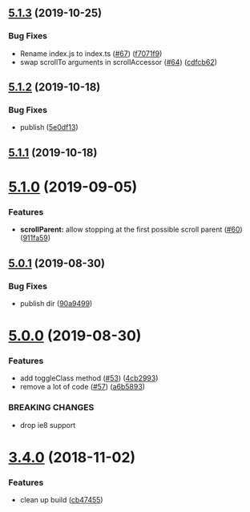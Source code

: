 ## [5.1.3](https://github.com/jquense/dom-helpers/compare/v5.1.2...v5.1.3) (2019-10-25)


### Bug Fixes

* Rename index.js to index.ts ([#67](https://github.com/jquense/dom-helpers/issues/67)) ([f7071f9](https://github.com/jquense/dom-helpers/commit/f7071f9))
* swap scrollTo arguments in scrollAccessor ([#64](https://github.com/jquense/dom-helpers/issues/64)) ([cdfcb62](https://github.com/jquense/dom-helpers/commit/cdfcb62))





## [5.1.2](https://github.com/jquense/dom-helpers/compare/v5.1.1...v5.1.2) (2019-10-18)


### Bug Fixes

* publish ([5e0df13](https://github.com/jquense/dom-helpers/commit/5e0df13))





## [5.1.1](https://github.com/jquense/dom-helpers/compare/v5.1.0...v5.1.1) (2019-10-18)





# [5.1.0](https://github.com/jquense/dom-helpers/compare/v5.0.1...v5.1.0) (2019-09-05)


### Features

* **scrollParent:** allow stopping at the first possible scroll parent ([#60](https://github.com/jquense/dom-helpers/issues/60)) ([911fa59](https://github.com/jquense/dom-helpers/commit/911fa59))





## [5.0.1](https://github.com/jquense/dom-helpers/compare/v5.0.0...v5.0.1) (2019-08-30)


### Bug Fixes

* publish dir ([90a9499](https://github.com/jquense/dom-helpers/commit/90a9499))





# [5.0.0](https://github.com/jquense/dom-helpers/compare/v3.4.0...v5.0.0) (2019-08-30)


### Features

* add toggleClass method ([#53](https://github.com/jquense/dom-helpers/issues/53)) ([4cb2993](https://github.com/jquense/dom-helpers/commit/4cb2993))
* remove a lot of code ([#57](https://github.com/jquense/dom-helpers/issues/57)) ([a6b5893](https://github.com/jquense/dom-helpers/commit/a6b5893))


### BREAKING CHANGES

* drop ie8 support





# [3.4.0](https://github.com/jquense/dom-helpers/compare/v3.3.1...v3.4.0) (2018-11-02)


### Features

* clean up build ([cb47455](https://github.com/jquense/dom-helpers/commit/cb47455))





